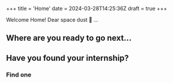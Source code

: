 +++
title = 'Home'
date = 2024-03-28T14:25:36Z
draft = true
+++

Welcome Home! Dear space dust  ...

## Where are you ready to go next...

## Have you found your internship?

### Find one